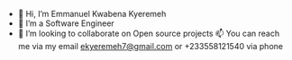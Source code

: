 - 👋 Hi, I’m Emmanuel Kwabena Kyeremeh
- 👀 I’m a Software Engineer
- 💞️ I’m looking to collaborate on Open source projects
📫 You can reach me via my email ekyeremeh7@gmail.com or +233558121540 via phone

<!---
ekyeremeh7/ekyeremeh7 is a ✨ special ✨ repository because its `README.md` (this file) appears on your GitHub profile.
You can click the Preview link to take a look at your changes.
--->
